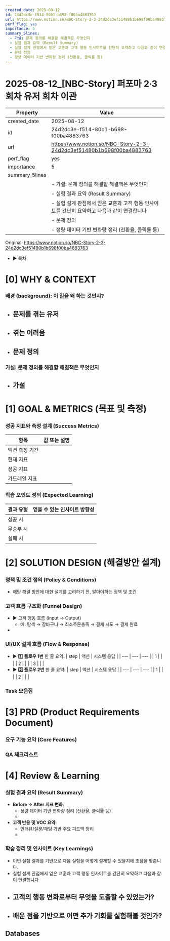 ```yaml
---
created_date: 2025-08-12
id: 24d2dc3e-f514-80b1-b698-f00ba4883763
url: https://www.notion.so/NBC-Story-2-3-24d2dc3ef51480b1b698f00ba4883763
perf_flag: yes
importance: 5
summary_5lines:
  - 가설: 문제 정의를 해결할 해결책은 무엇인지
  - 실험 결과 요약 (Result Summary)
  - 실험 설계 관점에서 얻은 교훈과 고객 행동 인사이트를 간단히 요약하고 다음과 같이 연결합니다
  - 문제 정의
  - 정량 데이터 기반 변화량 정리 (전환율, 클릭률 등)
---
```


# 2025-08-12_[NBC-Story] 퍼포마 2∙3회차 유저 회차 이관

| Property | Value |
| --- | --- |
| created_date | 2025-08-12 |
| id | 24d2dc3e-f514-80b1-b698-f00ba4883763 |
| url | https://www.notion.so/NBC-Story-2-3-24d2dc3ef51480b1b698f00ba4883763 |
| perf_flag | yes |
| importance | 5 |
| summary_5lines | |
|  | - 가설: 문제 정의를 해결할 해결책은 무엇인지 |
|  | - 실험 결과 요약 (Result Summary) |
|  | - 실험 설계 관점에서 얻은 교훈과 고객 행동 인사이트를 간단히 요약하고 다음과 같이 연결합니다 |
|  | - 문제 정의 |
|  | - 정량 데이터 기반 변화량 정리 (전환율, 클릭률 등) |

Original: https://www.notion.so/NBC-Story-2-3-24d2dc3ef51480b1b698f00ba4883763

- ▶ 목차

# [0] WHY & CONTEXT

###  배경 (background): 이 일을 왜 하는 것인지?
- 문제를 겪는 유저
  - 
- 겪는 어려움
  - 
- 문제 정의
  - 

###  가설: 문제 정의를 해결할 해결책은 무엇인지
- 가설
  - 

# **[1] GOAL & METRICS (목표 및 측정)**

### 성공 지표와 측정 설계 (Success Metrics)
| 항목 | 값 또는 설명 |
| --- | --- |
| 액션 측정 기간 |  |
| 현재 지표 |  |
| 성공 지표 |  |
| 가드레일 지표 |  |

### **학습 포인트 정의 (Expected Learning)**
| 결과 유형 | 얻을 수 있는 인사이트 방향성 |
| --- | --- |
| 성공 시 |  |
| 무승부 시 |  |
| 실패 시 |  |

# **[2] SOLUTION DESIGN (해결방안 설계)**

### **정책 및 조건 정의 (Policy & Conditions)**
- 해당 해결 방안에 대한 설계를 고려하기 전, 알아야하는 정책 및 조건

### **고객 흐름 구조화 (Funnel Design)**
- ▶ 고객 행동 흐름 (Input → Output)
  - 예: 탐색 → 장바구니 → 최소주문충족 → 결제 시도 → 결제 완료
- 

### **UI/UX 설계 흐름 (Flow & Response)**
- ▶ **1️⃣ 플로우 1번**
  한 줄 요약:
| step | 액션 | 시스템 응답 |
| --- | --- | --- |
| 1 |  |  |
| 2 |  |  |
| 3 |  |  |
- ▶ **2️⃣ 플로우 2번**
  한 줄 요약:
| step | 액션 | 시스템 응답 |
| --- | --- | --- |
| 1 |  |  |
| 2 |  |  |

### Task 모음집

# **[3] PRD (Product Requirements Document)**

### **요구 기능 요약 (Core Features)**

### **QA 체크리스트**

# [4] Review & Learning

### 실험 결과 요약 (Result Summary)
- **Before → After 지표 변화**:
  - 정량 데이터 기반 변화량 정리 (전환율, 클릭률 등)
  - 
- **고객 반응 및 VOC 요약**:
  - 인터뷰/설문/채팅 기반 주요 피드백 정리
  - 

### 학습 정리 및 인사이트 (Key Learnings)
- 이번 실험 결과를 기반으로 다음 실험을 어떻게 설계할 수 있을지에 초점을 맞춥니다.
- 실험 설계 관점에서 얻은 교훈과 고객 행동 인사이트를 간단히 요약하고 다음과 같이 연결합니다
- 고객의 행동 변화로부터 무엇을 도출할 수 있었는가?
  - 
- 배운 점을 기반으로 어떤 추가 기회를 실험해볼 것인가?
  -

## Databases
